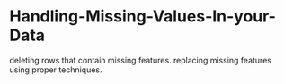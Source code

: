 # Handling-Missing-Values-In-your-Data
deleting rows that contain missing features. replacing missing features using proper techniques.
